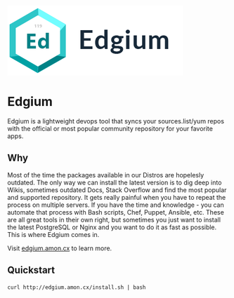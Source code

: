 
![](logo_with_text.png)

Edgium
======

Edgium is a lightweight devops tool that syncs your sources.list/yum repos
with the official or most popular community repository for your favorite apps.


## Why

Most of the time the packages available in our Distros are 
hopelesly outdated. The only way we can install the latest 
version is to dig deep into Wikis, sometimes outdated Docs, Stack Overflow 
and find the most popular and supported repository. 
It gets really painful when you have to repeat 
the process on multiple servers. If you have the time
and knowledge - you can automate that process with Bash scripts, Chef, Puppet,
Ansible, etc. These are all great tools in their own right, but sometimes 
you just want to install the latest PostgreSQL or Nginx and you want to
do it as fast as possible. This is where Edgium comes in.

Visit [edgium.amon.cx](edgium.amon.cx) to learn more.


## Quickstart 


	curl http://edgium.amon.cx/install.sh | bash
